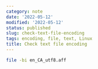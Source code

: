 ```yaml
---
category: note
date: '2022-05-12'
modified: '2022-05-12'
status: published
slug: check-text-file-encoding
tags: encoding, file, text, Linux
title: Check text file encoding
---
```


```sh
file -bi en_CA_utf8.aff
```
